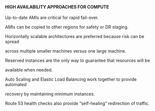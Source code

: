 #### HIGH AVAILABILITY APPROACHES FOR COMPUTE


Up-to-date AMIs are critical for rapid fail-over.


AMIs can be copied to other regions for safety or DR staging.


Horizontally scalable architectures are preferred because risk can be spread

across multiple smaller machines versus one large machine.


Reserved instances are the only way to guarantee that resources will be

available when needed.


Auto Scaling and Elastic Load Balancing work together to provide automated

recovery by maintaining minimum instances.


Route 53 health checks also provide “self-healing” redirection of traffic.

